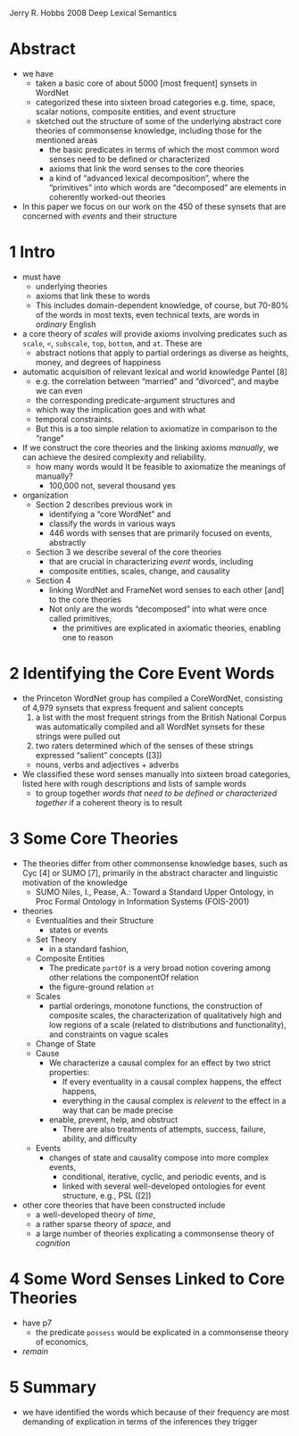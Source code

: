 Jerry R. Hobbs
2008
Deep Lexical Semantics

# Abstract

* we have
  * taken a basic core of about 5000 [most frequent] synsets in WordNet
  * categorized these into sixteen broad categories
    e.g. time, space, scalar notions, composite entities, and event structure
  * sketched out the structure of some of the underlying abstract core theories
    of commonsense knowledge, including those for the mentioned areas
    * the basic predicates in terms of which the most common word senses need
      to be defined or characterized
    * axioms that link the word senses to the core theories
    * a kind of “advanced lexical decomposition”, where the “primitives” into
      which words are “decomposed” are elements in coherently worked-out
      theories
* In this paper we focus on our work on the 450 of these synsets that are
  concerned with _events_ and their structure

# 1 Intro

* must have
  * underlying theories
  * axioms that link these to words
  * This includes domain-dependent knowledge, of course, but 70-80% of the
    words in most texts, even technical texts, are words in _ordinary_ English
* a core theory of _scales_ will provide axioms involving predicates such as
  `scale`, `<`, `subscale`, `top`, `bottom`, and `at`. These are 
  * abstract notions that apply to partial orderings 
    as diverse as heights, money, and degrees of happiness
* automatic acquisition of relevant lexical and world knowledge Pantel [8]
  * e.g. the correlation between “married” and “divorced”, and maybe we can even
  * the corresponding predicate-argument structures and 
  * which way the implication goes and with what 
  * temporal constraints. 
  * But this is a too simple relation to axiomatize in comparison to the “range”
* If we construct the core theories and the linking axioms _manually_, we can
  achieve the desired complexity and reliability. 
  * how many words would It be feasible to axiomatize the meanings of manually?
    * 100,000 not, several thousand yes
* organization
  * Section 2 describes previous work in
    * identifying a “core WordNet” and
    * classify the words in various ways
    * 446 words with senses that are primarily focused on events, abstractly
  * Section 3 we describe several of the core theories
    * that are crucial in characterizing _event_ words, including
    * composite entities, scales, change, and causality
  * Section 4
    * linking WordNet and FrameNet word senses to each other [and] to the core
      theories
    * Not only are the words “decomposed” into what were once called primitives,
      * the primitives are explicated in axiomatic theories, 
        enabling one to reason

# 2 Identifying the Core Event Words

* the Princeton WordNet group has compiled a CoreWordNet, consisting of 4,979
  synsets that express frequent and salient concepts
  1. a list with the most frequent strings from the British National Corpus was
     automatically compiled and all WordNet synsets for these strings were
     pulled out
  2. two raters determined which of the senses of these strings expressed
     “salient” concepts ([3])
  * nouns, verbs and adjectives + adverbs
* We classified these word senses manually into sixteen broad categories,
  listed here with rough descriptions and lists of sample words
  * to group together _words that need to be defined or characterized together_
    if a coherent theory is to result

# 3 Some Core Theories

* The theories differ from other commonsense knowledge bases, such as Cyc [4]
  or SUMO [7], primarily in the abstract character and linguistic motivation of
  the knowledge
  * SUMO
  Niles, I., Pease, A.:
  Toward a Standard Upper Ontology,
  in Proc Formal Ontology in Information Systems (FOIS-2001)
* theories
  * Eventualities and their Structure
    * states or events
  * Set Theory
    * in a standard fashion,
  * Composite Entities
    * The predicate `partOf` is a very broad notion
      covering among other relations the componentOf relation
    * the figure-ground relation `at`
  * Scales
    * partial orderings, monotone functions, the construction of 
      composite scales, the characterization of qualitatively 
      high and low regions of a scale (related to distributions and
      functionality), and constraints on vague scales
  * Change of State
  * Cause
    * We characterize a causal complex for an effect by two strict properties:
      * If every eventuality in a causal complex happens, the effect happens, 
      * everything in the causal complex is _relevent_ to the effect in a way
        that can be made precise
    * enable, prevent, help, and obstruct
      * There are also treatments of
        attempts, success, failure, ability, and difficulty
  * Events
    * changes of state and causality compose into more complex events,
      * conditional, iterative, cyclic, and periodic events, and is
      * linked with several well-developed ontologies for event structure,
        e.g., PSL ([2])
* other core theories that have been constructed include
  * a well-developed theory of _time_,
  * a rather sparse theory of _space_, and
  * a large number of theories explicating a commonsense theory of _cognition_

# 4 Some Word Senses Linked to Core Theories

* have p7
  * the predicate `possess` would be explicated in a commonsense theory of
    economics,
* _remain_

# 5 Summary

* we have identified the words which because of their frequency are most
  demanding of explication in terms of the inferences they trigger
